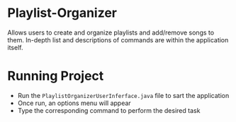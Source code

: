 # Playlist-Organizer
Allows users to create and organize playlists and add/remove songs to them. In-depth list and descriptions of commands are within the application itself.

# Running Project
- Run the `PlaylistOrganizerUserInferface.java` file to sart the application
- Once run, an options menu will appear
- Type the corresponding command to perform the desired task
